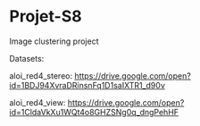# Projet-S8
Image clustering project

Datasets:

aloi_red4_stereo:
https://drive.google.com/open?id=1BDJ94XvraDRinsnFq1D1saIXTR1_d90v

aloi_red4_view:
https://drive.google.com/open?id=1CldaVkXu1WQt4o8GHZSNg0q_dngPehHF
